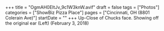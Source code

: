 +++
title = "OgmAH0EItJv_9c1W3knW.avif"
draft = false
tags = ["Photos"]
categories = ["ShowBiz Pizza Place"]
pages = ["Cincinnati, OH (8801 Colerain Ave)"]
startDate = ""
+++
Up-Close of Chucks face. Showing off the original ear (Left) (February 3, 2018)
